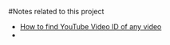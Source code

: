 #Notes related to this project
-  [How to find YouTube Video ID of any video](https://www.youtube.com/watch?v=EKyirtVHsK0)
-  